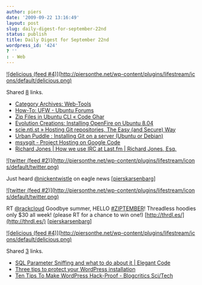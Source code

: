 ```yaml
---
author: piers
date: '2009-09-22 13:16:49'
layout: post
slug: daily-digest-for-september-22nd
status: publish
title: Daily Digest for September 22nd
wordpress_id: '424'
? ''
: - Web
---
```


[![delicious (feed #4)](http://piersonthe.net/wp-content/plugins/lifestream/ic
ons/default/delicious.png)](http://del.icio.us/piersk)

Shared [8](void(0);) links.

  * [Category Archives: Web-Tools](http://www.building43.com/web-tools/)
  * [How-To: UFW - Ubuntu Forums](http://ubuntuforums.org/showthread.php?t=823741)
  * [Zip Files in Ubuntu CLI « Code Ghar](http://codeghar.wordpress.com/2007/12/08/zip-files-in-ubuntu-cli/)
  * [Evolution Creations: Installing OpenFire on Ubuntu 8.04](http://blog.evolutioncreations.com/2008/05/installing-openfire-on-ubuntu-804.html)
  * [scie.nti.st » Hosting Git repositories, The Easy (and Secure) Way](http://scie.nti.st/2007/11/14/hosting-git-repositories-the-easy-and-secure-way)
  * [Urban Puddle : Installing Git on a server (Ubuntu or Debian)](http://www.urbanpuddle.com/articles/2008/07/11/installing-git-on-a-server-ubuntu-or-debian)
  * [msysgit - Project Hosting on Google Code](http://code.google.com/p/msysgit/)
  * [Richard Jones | How we use IRC at Last.fm | Richard Jones, Esq.](http://www.metabrew.com/article/how-we-use-irc-at-lastfm)

[![twitter (feed #2)](http://piersonthe.net/wp-content/plugins/lifestream/icon
s/default/twitter.png)](http://twitter.com/pierskarsenbarg/statuses/4150387664
)

Just heard [@nickentwistle](http://www.twitter.com/nickentwistle) on eagle
news
[[pierskarsenbarg](http://twitter.com/pierskarsenbarg/statuses/4150387664)]

[![twitter (feed #2)](http://piersonthe.net/wp-content/plugins/lifestream/icon
s/default/twitter.png)](http://twitter.com/pierskarsenbarg/statuses/4153781265
)

RT [@rackcloud](http://www.twitter.com/rackcloud) Goodbye summer, HELLO
[#ZIPTEMBER](https://search.twitter.com/search?q=%23ZIPTEMBER)! Threadless
hoodies only $30 all week! (please RT for a chance to win one!)
[http://thrdl.es/](http://thrdl.es/)
[[pierskarsenbarg](http://twitter.com/pierskarsenbarg/statuses/4153781265)]

[![delicious (feed #4)](http://piersonthe.net/wp-content/plugins/lifestream/ic
ons/default/delicious.png)](http://del.icio.us/piersk)

Shared [3](void(0);) links.

  * [SQL Parameter Sniffing and what to do about it | Elegant Code](http://elegantcode.com/2008/05/17/sql-parameter-sniffing-and-what-to-do-about-it/)
  * [Three tips to protect your WordPress installation](http://www.mattcutts.com/blog/three-tips-to-protect-your-wordpress-installation/)
  * [Ten Tips To Make WordPress Hack-Proof - Blogcritics Sci/Tech](http://blogcritics.org/scitech/article/10-tips-to-make-wordpress-hack/)

